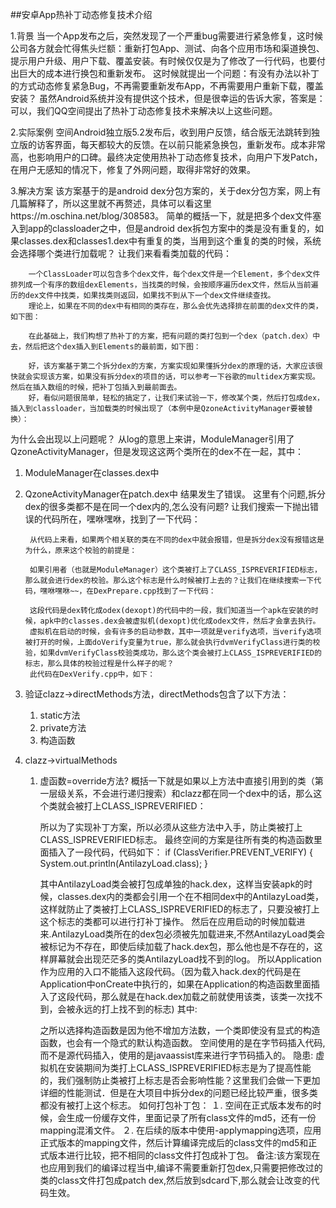 ##安卓App热补丁动态修复技术介绍

1.背景
        当一个App发布之后，突然发现了一个严重bug需要进行紧急修复，这时候公司各方就会忙得焦头烂额：重新打包App、测试、向各个应用市场和渠道换包、提示用户升级、用户下载、覆盖安装。有时候仅仅是为了修改了一行代码，也要付出巨大的成本进行换包和重新发布。
        这时候就提出一个问题：有没有办法以补丁的方式动态修复紧急Bug，不再需要重新发布App，不再需要用户重新下载，覆盖安装？
        虽然Android系统并没有提供这个技术，但是很幸运的告诉大家，答案是：可以，我们QQ空间提出了热补丁动态修复技术来解决以上这些问题。

2.实际案例
        空间Android独立版5.2发布后，收到用户反馈，结合版无法跳转到独立版的访客界面，每天都较大的反馈。在以前只能紧急换包，重新发布。成本非常高，也影响用户的口碑。最终决定使用热补丁动态修复技术，向用户下发Patch，在用户无感知的情况下，修复了外网问题，取得非常好的效果。

3.解决方案
        该方案基于的是android dex分包方案的，关于dex分包方案，网上有几篇解释了，所以这里就不再赘述，具体可以看这里https://m.oschina.net/blog/308583。
        简单的概括一下，就是把多个dex文件塞入到app的classloader之中，但是android dex拆包方案中的类是没有重复的，如果classes.dex和classes1.dex中有重复的类，当用到这个重复的类的时候，系统会选择哪个类进行加载呢？
        让我们来看看类加载的代码：

        一个ClassLoader可以包含多个dex文件，每个dex文件是一个Element，多个dex文件排列成一个有序的数组dexElements，当找类的时候，会按顺序遍历dex文件，然后从当前遍历的dex文件中找类，如果找类则返回，如果找不到从下一个dex文件继续查找。
        理论上，如果在不同的dex中有相同的类存在，那么会优先选择排在前面的dex文件的类，如下图：

        在此基础上，我们构想了热补丁的方案，把有问题的类打包到一个dex（patch.dex）中去，然后把这个dex插入到Elements的最前面，如下图：

        好，该方案基于第二个拆分dex的方案，方案实现如果懂拆分dex的原理的话，大家应该很快就会实现该方案，如果没有拆分dex的项目的话，可以参考一下谷歌的multidex方案实现。然后在插入数组的时候，把补丁包插入到最前面去。
        好，看似问题很简单，轻松的搞定了，让我们来试验一下，修改某个类，然后打包成dex，插入到classloader，当加载类的时候出现了（本例中是QzoneActivityManager要被替换）：

为什么会出现以上问题呢？
        从log的意思上来讲，ModuleManager引用了QzoneActivityManager，但是发现这这两个类所在的dex不在一起，其中：
1. ModuleManager在classes.dex中
2. QzoneActivityManager在patch.dex中
结果发生了错误。
这里有个问题,拆分dex的很多类都不是在同一个dex内的,怎么没有问题?
        让我们搜索一下抛出错误的代码所在，嘿咻嘿咻，找到了一下代码：

        从代码上来看，如果两个相关联的类在不同的dex中就会报错，但是拆分dex没有报错这是为什么，原来这个校验的前提是：

        如果引用者（也就是ModuleManager）这个类被打上了CLASS_ISPREVERIFIED标志，那么就会进行dex的校验。那么这个标志是什么时候被打上去的？让我们在继续搜索一下代码，嘿咻嘿咻~~，在DexPrepare.cpp找到了一下代码：

        这段代码是dex转化成odex(dexopt)的代码中的一段，我们知道当一个apk在安装的时候，apk中的classes.dex会被虚拟机(dexopt)优化成odex文件，然后才会拿去执行。
        虚拟机在启动的时候，会有许多的启动参数，其中一项就是verify选项，当verify选项被打开的时候，上面doVerify变量为true，那么就会执行dvmVerifyClass进行类的校验，如果dvmVerifyClass校验类成功，那么这个类会被打上CLASS_ISPREVERIFIED的标志，那么具体的校验过程是什么样子的呢？
        此代码在DexVerify.cpp中，如下：

1. 验证clazz->directMethods方法，directMethods包含了以下方法：
    1. static方法
    2. private方法
    3. 构造函数
2. clazz->virtualMethods
    1. 虚函数=override方法?
概括一下就是如果以上方法中直接引用到的类（第一层级关系，不会进行递归搜索）和clazz都在同一个dex中的话，那么这个类就会被打上CLASS_ISPREVERIFIED：

        所以为了实现补丁方案，所以必须从这些方法中入手，防止类被打上CLASS_ISPREVERIFIED标志。
        最终空间的方案是往所有类的构造函数里面插入了一段代码，代码如下：
if (ClassVerifier.PREVENT_VERIFY) {
    System.out.println(AntilazyLoad.class);
}

        其中AntilazyLoad类会被打包成单独的hack.dex，这样当安装apk的时候，classes.dex内的类都会引用一个在不相同dex中的AntilazyLoad类，这样就防止了类被打上CLASS_ISPREVERIFIED的标志了，只要没被打上这个标志的类都可以进行打补丁操作。
        然后在应用启动的时候加载进来.AntilazyLoad类所在的dex包必须被先加载进来,不然AntilazyLoad类会被标记为不存在，即使后续加载了hack.dex包，那么他也是不存在的，这样屏幕就会出现茫茫多的类AntilazyLoad找不到的log。
        所以Application作为应用的入口不能插入这段代码。（因为载入hack.dex的代码是在Application中onCreate中执行的，如果在Application的构造函数里面插入了这段代码，那么就是在hack.dex加载之前就使用该类，该类一次找不到，会被永远的打上找不到的标志)
其中:

        之所以选择构造函数是因为他不增加方法数，一个类即使没有显式的构造函数，也会有一个隐式的默认构造函数。
        空间使用的是在字节码插入代码,而不是源代码插入，使用的是javaassist库来进行字节码插入的。
隐患:
        虚拟机在安装期间为类打上CLASS_ISPREVERIFIED标志是为了提高性能的，我们强制防止类被打上标志是否会影响性能？这里我们会做一下更加详细的性能测试．但是在大项目中拆分dex的问题已经比较严重，很多类都没有被打上这个标志。
如何打包补丁包：
１. 空间在正式版本发布的时候，会生成一份缓存文件，里面记录了所有class文件的md5，还有一份mapping混淆文件。
２. 在后续的版本中使用-applymapping选项，应用正式版本的mapping文件，然后计算编译完成后的class文件的md5和正式版本进行比较，把不相同的class文件打包成补丁包。
备注:该方案现在也应用到我们的编译过程当中,编译不需要重新打包dex,只需要把修改过的类的class文件打包成patch dex,然后放到sdcard下,那么就会让改变的代码生效。
